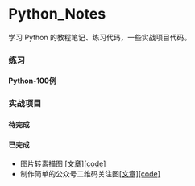 # Python_Notes
学习 Python 的教程笔记、练习代码，一些实战项目代码。





### 练习

#### Python-100例



### 实战项目

#### 待完成



#### 已完成

- 图片转素描图 [[文章]]((https://mp.weixin.qq.com/s?__biz=MzU5MDY5OTI5MA==&mid=2247483679&idx=1&sn=229eaae83f0fad327d4ae419dc6bf865&chksm=fe3b0f6ac94c867cf72992dd2ec118d165c3990818ddd45d5a87736bac907b8871e8a006e9ab&token=985117826&lang=zh_CN#rd))[[code]](https://github.com/ccc013/Python_Notes/Projects/style_transform/style_transform.py)
- 制作简单的公众号二维码关注图[[文章]](https://mp.weixin.qq.com/s?__biz=MzU5MDY5OTI5MA==&mid=2247483695&idx=1&sn=7a752c0d57f53c59dc3c525398a34e20&chksm=fe3b0f5ac94c864c6162bd2f8b8310482ffd1ca82ed8dfec4aedc74514e598cb86078cc5f34a&token=985117826&lang=zh_CN#rd)[[code]](https://github.com/ccc013/Python_Notes/Projects/image_composition/image_composition.py)
